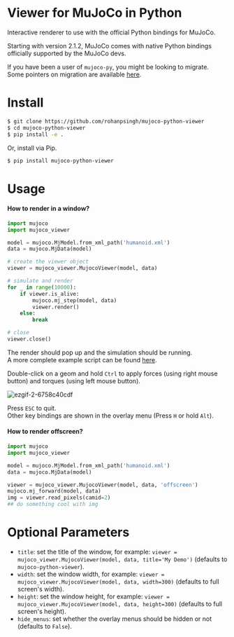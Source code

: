 # Viewer for MuJoCo in Python

Interactive renderer to use with the official Python bindings for MuJoCo.

Starting with version 2.1.2, MuJoCo comes with native Python bindings officially supported by the MuJoCo devs.  

If you have been a user of `mujoco-py`, you might be looking to migrate.  
Some pointers on migration are available [here](https://mujoco.readthedocs.io/en/latest/python.html#migration-notes-for-mujoco-py).

# Install
```sh
$ git clone https://github.com/rohanpsingh/mujoco-python-viewer
$ cd mujoco-python-viewer
$ pip install -e .
```
Or, install via Pip.
```sh
$ pip install mujoco-python-viewer
```

# Usage
#### How to render in a window?
```py
import mujoco
import mujoco_viewer

model = mujoco.MjModel.from_xml_path('humanoid.xml')
data = mujoco.MjData(model)

# create the viewer object
viewer = mujoco_viewer.MujocoViewer(model, data)

# simulate and render
for _ in range(10000):
    if viewer.is_alive:
        mujoco.mj_step(model, data)
        viewer.render()
    else:
        break

# close
viewer.close()
```

The render should pop up and the simulation should be running.  
A more complete example script can be found [here](https://github.com/rohanpsingh/mujoco-python-viewer/blob/main/examples/sample.py).  

Double-click on a geom and hold `Ctrl` to apply forces (using right mouse button) and torques (using left mouse button).

![ezgif-2-6758c40cdf](https://user-images.githubusercontent.com/16384313/161459985-a47e74dc-92c9-4a0b-99fc-92d1b5b04163.gif)


Press `ESC` to quit.  
Other key bindings are shown in the overlay menu (Press `H` or hold `Alt`).



#### How to render offscreen?
```py
import mujoco
import mujoco_viewer

model = mujoco.MjModel.from_xml_path('humanoid.xml')
data = mujoco.MjData(model)

viewer = mujoco_viewer.MujocoViewer(model, data, 'offscreen')
mujoco.mj_forward(model, data)
img = viewer.read_pixels(camid=2)
## do something cool with img
```

# Optional Parameters

- `title`: set the title of the window, for example: `viewer = mujoco_viewer.MujocoViewer(model, data, title='My Demo')` (defaults to `mujoco-python-viewer`). 
- `width`: set the window width, for example: `viewer = mujoco_viewer.MujocoViewer(model, data, width=300)` (defaults to full screen's width). 
- `height`: set the window height, for example: `viewer = mujoco_viewer.MujocoViewer(model, data, height=300)` (defaults to full screen's height). 
- `hide_menus`: set whether the overlay menus should be hidden or not (defaults to `False`).
